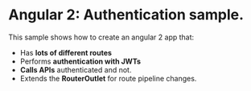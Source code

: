 # Angular 2: Authentication sample.

This sample shows how to create an angular 2 app that:
* Has **lots of different routes**
* Performs **authentication with JWTs**
* **Calls APIs** authenticated and not.
* Extends the **RouterOutlet** for route pipeline changes.
